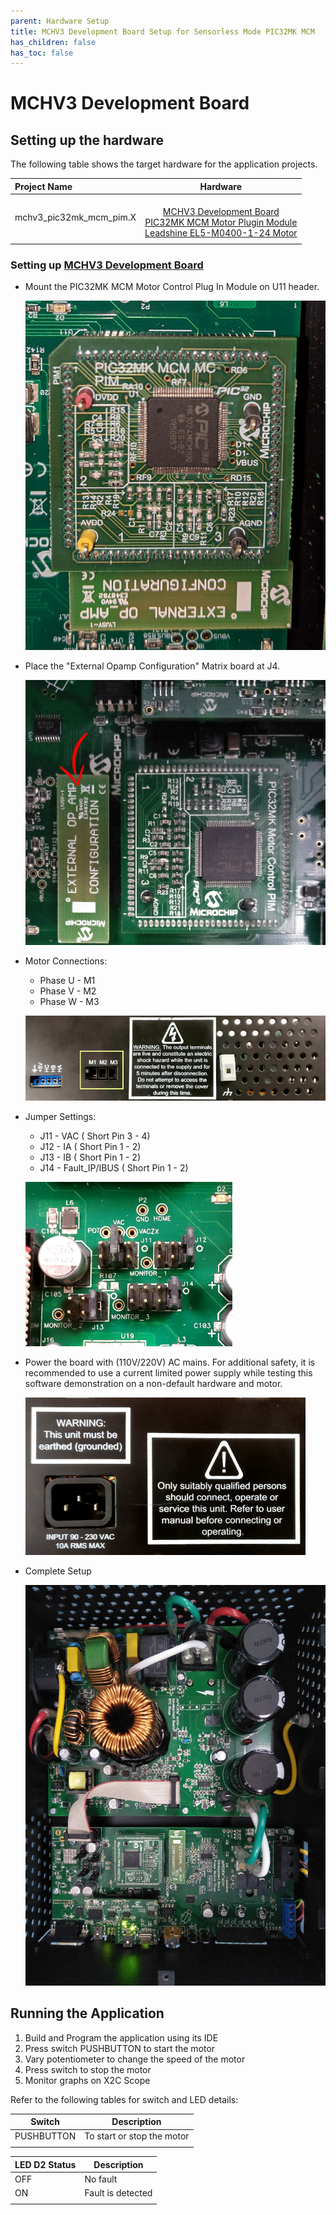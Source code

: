 ```yaml
---
parent: Hardware Setup
title: MCHV3 Development Board Setup for Sensorless Mode PIC32MK MCM
has_children: false
has_toc: false
---
```


# MCHV3 Development Board
## Setting up the hardware

The following table shows the target hardware for the application projects.

| Project Name| Hardware |
|:---------|:---------:|
| mchv3_pic32mk_mcm_pim.X |<br>[MCHV3 Development Board](https://www.microchip.com/developmenttools/ProductDetails/dm330023-3)<br>[PIC32MK MCM Motor Plugin Module](https://www.microchip.com/DevelopmentTools/ProductDetails/PartNO/MA320211)<br>[Leadshine EL5-M0400-1-24 Motor](https://www.microchip.com/developmenttools/ProductDetails/AC300025) 
|||

### Setting up [MCHV3 Development Board](https://www.microchip.com/developmenttools/ProductDetails/dm330023-3)

- Mount the PIC32MK MCM Motor Control Plug In Module on U11 header. 

    ![PIM Install](images/mchv3/pic32mk_mcm_pim_mchv3.jpg)

- Place the "External Opamp Configuration" Matrix board at J4.

    ![External OPAMP](images/mchv3/mchv3_external_opamp.bmp)

- Motor Connections: 
    - Phase U - M1 
    - Phase V - M2 
    - Phase W - M3

    ![Motor Connections](images/mchv3/motor_connections_mchv3.png)

- Jumper Settings: 
    - J11 - VAC ( Short Pin 3 - 4)
    - J12 - IA ( Short Pin 1 - 2)
    - J13 - IB ( Short Pin 1 - 2)
    - J14 - Fault_IP/IBUS ( Short Pin 1 - 2)

    ![jumper Settings](images/mchv3/pic32mk_mchv3_jumper_settings.png)

- Power the board with (110V/220V) AC mains. For additional safety, it is recommended to use a current limited power supply while testing this software demonstration on a non-default hardware and motor. 

    ![jumper Settings](images/mchv3/mchv3_ac_mains.png)

- Complete Setup

    ![Setup](images/mchv3/mchv3_pic32mk_complete_setup.png)

## Running the Application

1. Build and Program the application using its IDE
2. Press switch PUSHBUTTON to start the motor
3. Vary potentiometer to change the speed of the motor
4. Press switch to stop the motor
5. Monitor graphs on X2C Scope

Refer to the following tables for switch and LED details:

| Switch | Description |
|------|----------------|
| PUSHBUTTON | To start or stop the motor |
||

| LED D2 Status | Description |
|------|----------------|
| OFF  | No fault  |
| ON   | Fault is detected  |
||